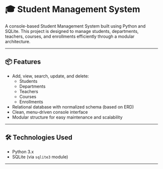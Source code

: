 # 🎓 Student Management System

A console-based Student Management System built using Python and SQLite. This project is designed to manage students, departments, teachers, courses, and enrollments efficiently through a modular architecture.

---

## 📦 Features

- Add, view, search, update, and delete:
  - Students
  - Departments
  - Teachers
  - Courses
  - Enrollments
- Relational database with normalized schema (based on ERD)
- Clean, menu-driven console interface
- Modular structure for easy maintenance and scalability

---

## 🛠️ Technologies Used

- Python 3.x
- SQLite (via `sqlite3` module)

---

